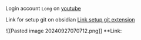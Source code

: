 Login account `Long` on [youtube](https://youtube.com) 

Link for setup git on obsidian [Link setup git extension](https://www.youtube.com/watch?v=5YZz38U20ws) 

![[Pasted image 20240927070712.png]]
**Link: 